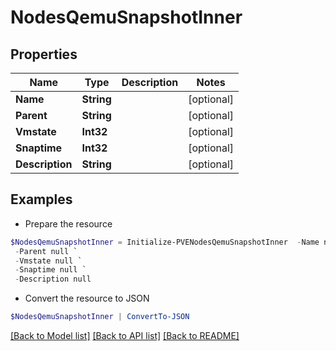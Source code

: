 # NodesQemuSnapshotInner
## Properties

Name | Type | Description | Notes
------------ | ------------- | ------------- | -------------
**Name** | **String** |  | [optional] 
**Parent** | **String** |  | [optional] 
**Vmstate** | **Int32** |  | [optional] 
**Snaptime** | **Int32** |  | [optional] 
**Description** | **String** |  | [optional] 

## Examples

- Prepare the resource
```powershell
$NodesQemuSnapshotInner = Initialize-PVENodesQemuSnapshotInner  -Name null `
 -Parent null `
 -Vmstate null `
 -Snaptime null `
 -Description null
```

- Convert the resource to JSON
```powershell
$NodesQemuSnapshotInner | ConvertTo-JSON
```

[[Back to Model list]](../README.md#documentation-for-models) [[Back to API list]](../README.md#documentation-for-api-endpoints) [[Back to README]](../README.md)

